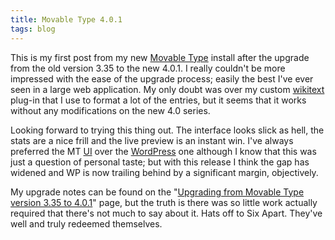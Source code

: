```yaml
---
title: Movable Type 4.0.1
tags: blog
---
```


This is my first post from my new [Movable Type](http://wincent.dev/wiki/Movable%20Type) install after the upgrade from the old version 3.35 to the new 4.0.1. I really couldn't be more impressed with the ease of the upgrade process; easily the best I've ever seen in a large web application. My only doubt was over my custom [wikitext](http://wincent.dev/wiki/wikitext) plug-in that I use to format a lot of the entries, but it seems that it works without any modifications on the new 4.0 series.

Looking forward to trying this thing out. The interface looks slick as hell, the stats are a nice frill and the live preview is an instant win. I've always preferred the MT [UI](http://wincent.dev/wiki/UI) over the [WordPress](http://wincent.dev/wiki/WordPress) one although I know that this was just a question of personal taste; but with this release I think the gap has widened and WP is now trailing behind by a significant margin, objectively.

My upgrade notes can be found on the "[Upgrading from Movable Type version 3.35 to 4.0.1](http://wincent.dev/wiki/Upgrading%20from%20Movable%20Type%20version%203.35%20to%204.0.1)" page, but the truth is there was so little work actually required that there's not much to say about it. Hats off to Six Apart. They've well and truly redeemed themselves.

